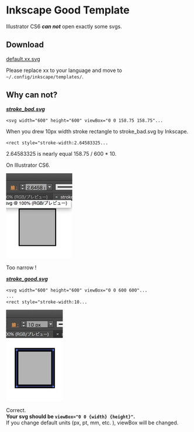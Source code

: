 # Inkscape Good Template

Illustrator CS6 ***can not*** open exactly some svgs.

## Download

[default.xx.svg](default.xx.svg)

Please replace xx to your language and move to `~/.config/inkscape/templates/`.

## Why can not?
***[stroke_bad.svg](stroke_bad.svg)***

    <svg width="600" height="600" viewBox="0 0 158.75 158.75"...

When you drew 10px width stroke rectangle to stroke_bad.svg by Inkscape.

    <rect style="stroke-width:2.64583325...

2.64583325 is nearly equal 158.75 / 600 * 10.

On Illustrator CS6.

![stroke_bad.jpg](stroke_bad.jpg)

Too narrow !

***[stroke_good.svg](stroke_good.svg)***

    <svg width="600" height="600" viewBox="0 0 600 600"...
    ...
    <rect style="stroke-width:10...

![stroke_good.jpg](stroke_good.jpg)

Correct.  
**Your svg should be `viewBox="0 0 {width} {height}"`.**  
If you change default units (px, pt, mm, etc. ), viewBox will be changed.

